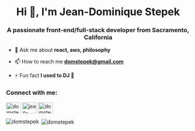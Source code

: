 <h1 align="center">Hi 👋, I'm Jean-Dominique Stepek</h1>
<h3 align="center">A passionate front-end/full-stack developer from Sacramento, California</h3>

- 💬 Ask me about **react, aws, philosophy**

- 📫 How to reach me **domstepek@gmail.com**

- ⚡ Fun fact **I used to DJ 🎵**

<h3 align="left">Connect with me:</h3>
<p align="left">
<a href="https://twitter.com/domstepek" target="blank"><img align="center" src="https://raw.githubusercontent.com/rahuldkjain/github-profile-readme-generator/master/src/images/icons/Social/twitter.svg" alt="domstepek" height="30" width="40" /></a>
<a href="https://linkedin.com/in/jean-dominique-stepek" target="blank"><img align="center" src="https://raw.githubusercontent.com/rahuldkjain/github-profile-readme-generator/master/src/images/icons/Social/linked-in-alt.svg" alt="jean-dominique-stepek" height="30" width="40" /></a>
<a href="https://instagram.com/domstepek" target="blank"><img align="center" src="https://raw.githubusercontent.com/rahuldkjain/github-profile-readme-generator/master/src/images/icons/Social/instagram.svg" alt="domstepek" height="30" width="40" /></a>
</p>

<p><img align="left" src="https://github-readme-stats.vercel.app/api/top-langs?username=domstepek&show_icons=true&locale=en&layout=compact" alt="domstepek" /></p>

<p>&nbsp;<img align="center" src="https://github-readme-stats.vercel.app/api?username=domstepek&show_icons=true&locale=en" alt="domstepek" /></p>
